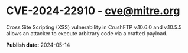 # CVE-2024-22910 - cve@mitre.org

Cross Site Scripting (XSS) vulnerability in CrushFTP v.10.6.0 and v.10.5.5 allows an attacker to execute arbitrary code via a crafted payload.

**Publish date:** 2024-05-14
